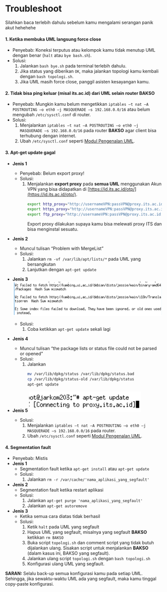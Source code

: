 # Troubleshoot
Silahkan baca terlebih dahulu sebelum kamu mengalami serangan panik akut hehehehe

#### 1. Ketika membuka UML langsung force close
* Penyebab: Koneksi terputus atau kelompok kamu tidak menutup UML dengan benar (`halt` atau `bye bash.sh`).
* Solusi:
    1. Jalankan `bash bye.sh` pada terminal terlebih dahulu.
    2. Jika status yang diberikan `OK`, maka jalankan topologi kamu kembali dengan `bash topologi.sh`.
    3. Jika UML masih force close, panggil asisten kesayangan kamu.
  
#### 2. Tidak bisa ping keluar (misal its.ac.id) dari UML selain router BAKSO
* Penyebab: Mungkin kamu belum mengetikkan `iptables –t nat –A POSTROUTING –o eth0 –j MASQUERADE –s 192.168.0.0/16` atau belum mengubah `/etc/sysctl.conf` di router.
* Solusi:
    1. Menjalankan `iptables –t nat –A POSTROUTING –o eth0 –j MASQUERADE –s 192.168.0.0/16` pada router **BAKSO** agar client bisa terhubung dengan internet.
    2. Ubah `/etc/sysctl.conf` seperti [Modul Pengenalan UML](https://github.com/afrchmdi/Jarkom-Modul-Pengenalan-UML).

#### 3. Apt-get update gagal
* **Jenis 1**
  * Penyebab: Belum export proxy!
  * Solusi:
      1. Menjalankan **export proxy** pada **semua UML** menggunakan Akun VPN yang bisa didapatkan di [https://id.its.ac.id/otp/](https://id.its.ac.id/otp/).
          ```bash
          export http_proxy="http://usernameVPN:passVPN@proxy.its.ac.id:8080";
          export https_proxy="http://usernameVPN:passVPN@proxy.its.ac.id:8080";
          export ftp_proxy="http://usernameVPN:passVPN@proxy.its.ac.id:8080";
          ```
          Export proxy dilakukan supaya kamu bisa melewati proxy ITS dan bisa menginstal sesuatu.

* **Jenis 2**
  * Muncul tulisan “Problem with MergeList”
  * Solusi: 
    1. Jalankan `rm -vf /var/lib/apt/lists/*` pada UML yang bersangkutan
    2. Lanjutkan dengan `apt-get update`

* **Jenis 3**
  ![Masalah 1](img/trouble-1.png)
  * Solusi: 
    1. Coba ketikkan `apt-get update` sekali lagi

* **Jenis 4**
  * Muncul tulisan “the package lists or status file could not be parsed or opened”
  * Solusi:
    1. Jalankan
        ```bash
        mv /var/lib/dpkg/status /var/lib/dpkg/status.bad
        cp /var/lib/dpkg/status-old /var/lib/dpkg/status
        apt-get update
        ```

* **Jenis 5**
  ![Masalah 2](img/trouble-2.png)
  * Solusi:
    1. Menjalankan `iptables –t nat –A POSTROUTING –o eth0 –j MASQUERADE –s 192.168.0.0/16` pada router.
    2. Ubah `/etc/sysctl.conf` seperti [Modul Pengenalan UML](https://github.com/afrchmdi/Jarkom-Modul-Pengenalan-UML).

#### 4. Segmentation fault
* Penyebab: Mistis
* **Jenis 1**
  * Segmentation fault ketika `apt-get install` atau `apt-get update`
  * Solusi:
    1. Jalankan `rm -r /var/cache/'nama_aplikasi_yang_segfault'`
* **Jenis 2**
  * Segmentation fault ketika restart aplikasi
  * Solusi:
    1. Jalankan `apt-get purge 'nama_aplikasi_yang_segfault'`
    2. Jalankan `apt-get autoremove`
* **Jenis 3**
  * Ketika semua cara diatas tidak berhasil
  * Solusi:
    1. Ketik `halt` pada UML yang segfault
    2. Hapus UML yang segfault, misalnya yang segfault **BAKSO** ketikkan `rm BAKSO`
    3. Buka script `topologi.sh` dan comment script yang tidak butuh dijalankan ulang. Sisakan script untuk menjalankan **BAKSO** (dalam kasus ini, BAKSO yang segfault).
    4. Jalankan ulang script `topologi.sh` dengan `bash topologi.sh`
    5. Konfigurasi ulang UML yang segfault.

**SARAN:** 
Selalu back-up semua konfigurasi kamu pada setiap UML. Sehingga, jika sewaktu-waktu UML ada yang segfault, maka kamu tinggal copy-paste konfigurasi.
<!--stackedit_data:
eyJoaXN0b3J5IjpbMzk5MzU2NTgxLC0xMzIyNDg2MjgxXX0=
-->